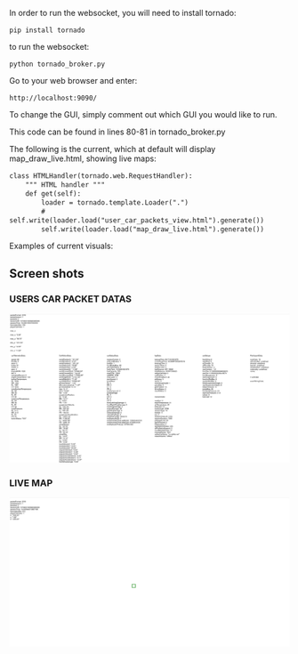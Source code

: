 In order to run the websocket, you will need to install tornado:

    pip install tornado

to run the websocket:

    python tornado_broker.py

Go to your web browser and enter:

    http://localhost:9090/






To change the GUI, simply comment out which GUI you would like to run.

This code can be found in lines 80-81 in tornado_broker.py

The following is the current, which at default will display map_draw_live.html, showing live maps:


    class HTMLHandler(tornado.web.RequestHandler):
        """ HTML handler """
        def get(self):
            loader = tornado.template.Loader(".")
            # self.write(loader.load("user_car_packets_view.html").generate())
            self.write(loader.load("map_draw_live.html").generate())


Examples of current visuals:

## Screen shots
### USERS CAR PACKET DATAS
![MENU](./screenshots/user_car_packet_view.png)

### LIVE MAP
![MENU](./screenshots/live_map_view.png)
